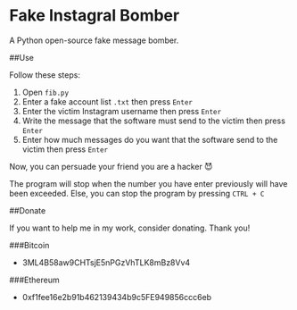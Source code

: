 # Fake Instagral Bomber

A Python open-source fake message bomber.

##Use

Follow these steps:

1. Open ``fib.py``
2. Enter a fake account list ``.txt`` then press ``Enter``
3. Enter the victim Instagram username then press ``Enter``
4. Write the message that the software must send to the victim then press ``Enter``
5. Enter how much messages do you want that the software send to the victim then press ``Enter``

Now, you can persuade your friend you are a hacker 😈

The program will stop when the number you have enter previously will have been exceeded.
Else, you can stop the program by pressing ``CTRL + C``

##Donate

If you want to help me in my work, consider donating. Thank you!

###Bitcoin

- 3ML4B58aw9CHTsjE5nPGzVhTLK8mBz8Vv4

###Ethereum

- 0xf1fee16e2b91b462139434b9c5FE949856ccc6eb
